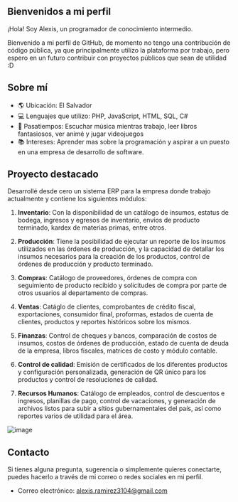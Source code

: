 ## Bienvenidos a mi perfil
¡Hola! Soy Alexis, un programador de conocimiento intermedio. 

Bienvenido a mi perfil de GitHub, de momento no tengo una contribución de código pública, ya que principalmente utilizo la plataforma por trabajo, pero espero en un futuro contribuir con proyectos públicos que sean de utilidad :D

## Sobre mí

- 🌎 Ubicación: El Salvador
- 💻 Lenguajes que utilizo: PHP, JavaScript, HTML, SQL, C#
- 🎵 Pasatiempos: Escuchar música mientras trabajo, leer libros fantasiosos, ver animé y jugar videojuegos
- 📚 Intereses: Aprender mas sobre la programación y aspirar a un puesto en una empresa de desarrollo de software.

## Proyecto destacado

Desarrollé desde cero un sistema ERP para la empresa donde trabajo actualmente y contiene los siguientes módulos:

1. **Inventario**: Con la disponibilidad de un catálogo de insumos, estatus de bodega, ingresos y egresos de inventario, envíos de producto terminado, kardex de materias primas, entre otros.

2. **Producción**: Tiene la posibilidad de ejecutar un reporte de los insumos utilizados en las órdenes de producción, y la capacidad de detallar los insumos necesarios para la creación de los productos, control de órdenes de producción y producto terminado.

3. **Compras**: Catálogo de proveedores, órdenes de compra con seguimiento de producto recibido y solicitudes de compra por parte de otros usuarios al departamento de compras.

4. **Ventas**: Catáglo de clientes, comprobantes de crédito fiscal, exportaciones, consumidor final, proformas, estados de cuenta de clientes, productos y reportes históricos sobre los mismos.

5. **Finanzas**: Control de cheques y bancos, comparación de costos de insumos, costos de órdenes de producción, estado de cuenta de deuda de la empresa, libros fiscales, matrices de costo y módulo contable.

6. **Control de calidad**: Emisión de certificados de los diferentes productos y configuración personalizada, generación de QR único para los productos y control de resoluciones de calidad.

7. **Recursos Humanos**: Catálogo de empleados, control de descuentos e ingresos, planillas de pago, control de vacaciones, y generación de archivos listos para subir a sítios gubernamentales del país, así como reportes varios de utilidad para el área.

![image](https://github.com/AlexRamirez3104/AlexRamirez3104/assets/37386634/babd57ef-686b-410f-a750-0558390790fb)


## Contacto

Si tienes alguna pregunta, sugerencia o simplemente quieres conectarte, puedes hacerlo a través de mi correo o redes sociales en mi perfil.

- Correo electrónico: [alexis.ramirez3104@gmail.com](mailto:alexis.ramirez3104@gmail.com)
